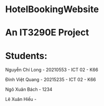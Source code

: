 # HotelBookingWebsite

# An IT3290E Project

# Students:

 Nguyễn Chí Long - 20210553 - ICT 02 - K66 <space><space>

 Đinh Việt Quang - 20215235 - ICT 02 - K66 <space><space>

 Ngô Xuân Bách - 1234<space><space>

 Lê Xuân Hiếu - <space><space>
